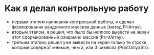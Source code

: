 # Как я делал контрольную работу
* первым этапом написания контрольной работы, я сделал формирование рандомного массива данных (метод FillArray).
* вторым этапом, я решил, что было бы неплохо вывести на экран этот сформированный рандомно массив (PrintArray).
* третьим этапом, решил уже вывести на экран только те строки, которые содержат меньше, чем 3, или 3 символа (PrintOnly3Str). 
